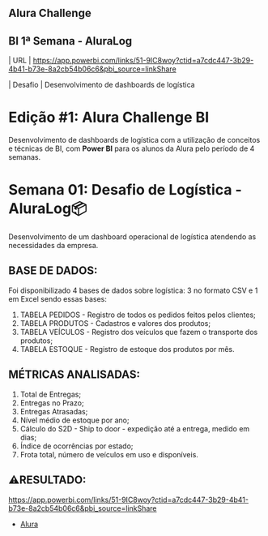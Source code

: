 ## Alura Challenge 
## BI 1ª Semana - **AluraLog** 

| URL | https://app.powerbi.com/links/51-9IC8woy?ctid=a7cdc447-3b29-4b41-b73e-8a2cb54b06c6&pbi_source=linkShare

| Desafio | Desenvolvimento de dashboards de logística


<h1>Edição #1: Alura Challenge BI</h1>

Desenvolvimento de dashboards de logística com a utilização de conceitos e técnicas de BI, com **Power BI** para os alunos da Alura pelo período de 4 semanas. 

<h1>Semana 01: Desafio de Logística - AluraLog📦</h1>

Desenvolvimento de um dashboard operacional de logística atendendo as necessidades da empresa.

## BASE DE DADOS:

Foi disponibilizado 4 bases de dados sobre logística: 3 no formato CSV e 1 em Excel sendo essas bases:

1. TABELA PEDIDOS - Registro de todos os pedidos feitos pelos clientes;
2. TABELA PRODUTOS - Cadastros e valores dos produtos;
3. TABELA VEÍCULOS - Registro dos veículos que fazem o transporte dos produtos;
4. TABELA ESTOQUE - Registro de estoque dos produtos por mês.

## MÉTRICAS ANALISADAS:
1) Total de Entregas; 
2) Entregas no Prazo;
3) Entregas Atrasadas;
4) Nível médio de estoque por ano;
5) Cálculo do S2D - Ship to door - expedição até a entrega, medido em dias;
6) Índice de ocorrências por estado;
7) Frota total, número de veículos em uso e disponíveis.

## ⚠️RESULTADO:

https://app.powerbi.com/links/51-9IC8woy?ctid=a7cdc447-3b29-4b41-b73e-8a2cb54b06c6&pbi_source=linkShare

</a>

  - [Alura](www.alura.com.br)   
